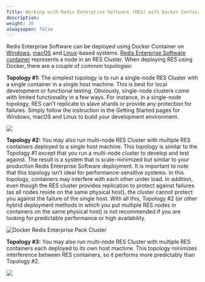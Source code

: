 ```yaml
---
Title: Working with Redis Enterprise Software (RES) with Docker Containers
description: 
weight: 30
alwaysopen: false
---
```

Redis Enterprise Software can be deployed using Docker Container on
[Windows](/redis-enterprise-documentation/installing-and-upgrading/docker/windows/),
[macOS](/redis-enterprise-documentation/installing-and-upgrading/docker/macos/)
and
[Linux](/redis-enterprise-documentation/installing-and-upgrading/docker/linux/)-based
systems. [Redis Enterprise Software
container](https://hub.docker.com/r/redislabs/redis/) represents a node
in an RES Cluster. When deploying RES using Docker, there are a couple
of common topologies:

  **Topology #1:** The simplest topology is to run a single-node RES Cluster with a single container in a single host machine. This is best for local development or functional testing. Obviously, single-node clusters come with limited functionality in a few ways. For instance, in a single-node topology, RES can't replicate to slave shards or provide any protection for failures. Simply follow the instruction in the Getting Started pages for Windows, macOS and Linux to build your development environment.

  ![](/images/rs/0-2.png?width=255&height=378)

  **Topology #2:** You may also run multi-node RES Cluster with multiple RES containers deployed to a single host machine. This topology is similar to the Topology #1 except that you run a multi-node cluster to develop and test against. The result is a system that is scale-minimized but similar to your production Redis Enterprise Software deployment. It is important to note that this topology isn't ideal for performance-sensitive systems. In this topology, containers may interfere with each other under load. In addition, even though the RES cluster provides replication to protect against failures (as all nodes reside on the same physical host), the cluster cannot protect you against the failure of the single host. With all this, Topology #2 (or other hybrid deployment methods in which you put multiple RES nodes in containers on the same physical host) is not recommended if you are looking for predictable performance or high availability.

  ![Docker Redis Enterprise Pack Cluster](/images/rs/0-1.png?width=777&height=380)

  **Topology #3:** You may also run multi-node RES Cluster with multiple RES containers each deployed to its own host machine. This topology minimizes interference between RES containers, so it performs more predictably than Topology #2.

  ![](/images/rs/0.png?width=780&height=380)
